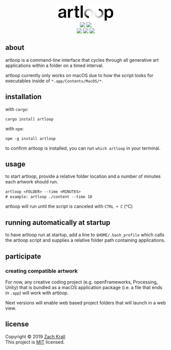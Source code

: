 <div align="center"><img src="./images/logo.png" height="50px"/><br/>
<a href="https://www.recurse.com/scout/click?t=547ff0b401bdb9be36cf2425204017cc" title="Made with love at the Recurse Center"><img src="https://cloud.githubusercontent.com/assets/2883345/11325206/336ea5f4-9150-11e5-9e90-d86ad31993d8.png" height="20px"/></a> <a href="http://newschool.edu"><img src="https://img.shields.io/badge/made%20at-The%20New%20School-E82E21.svg" height="20px"/></a><br/><a href="https://travis-ci.org/zachkrall/artloop" title="Travis CI Build"><img src="https://img.shields.io/travis/zachkrall/artloop.svg" height="20px"/></a> <a href="https://github.com/zachkrall/artloop/issues/"><img src="https://img.shields.io/github/issues/zachkrall/artloop.svg" height="20px"/></a> <a href="https://github.com/zachkrall/artloop/commits"><img src="https://img.shields.io/github/last-commit/zachkrall/artloop.svg" height="20px"/></a></div>

## about

artloop is a command-line interface that cycles through all generative art applications within a folder on a timed interval.

artloop currently only works on macOS due to how the script looks for executables inside of `*.app/Contents/MacOS/*`.

## installation

with `cargo`:
```shell
cargo install artloop
```

with `npm`:
```shell
npm -g install artloop
```

to confirm artloop is installed, you can run `which artloop` in your terminal.


## usage 

to start artloop, provide a relative folder location and a number of minutes each artwork should run.

```shell
artloop <FOLDER> --time <MINUTES>
# example: artloop ./content --time 10
```

artloop will run until the script is canceled with `CTRL + C` (^C)

## running automatically at startup

to have artloop run at startup, add a line to `$HOME/.bash_profile` which calls the artloop script and supplies a relative folder path containing applications.

## participate

### creating compatible artwork

For now, any creative coding project (e.g. openFrameworks, Processing, Unity) that is bundled as a macOS application package (i.e. a file that ends in `.app`) will work with artloop.

Next versions will enable web based project folders that will launch in a web view.

## license
Copyright © 2019 [Zach Krall](https://zachkrall.com)<br/>This project is [MIT](https://github.com/zachkrall/artloop/blob/master/LICENSE) licensed.
